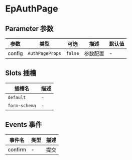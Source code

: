 # EpAuthPage
## Parameter 参数
| 参数 | 类型 | 可选 | 描述 | 默认值 |
| --- | --- | --- | --- | --- |
| config | `AuthPageProps` | `false` | 参数配置 | -
## Slots 插槽
| 插槽名 | 描述 |
|  ---  | --- |
| `default` | - |
| `form-schema` | - |
## Events 事件
| 事件名 | 类型 |  描述 |
| --- | --- |  --- |
| confirm | - | 提交 |

